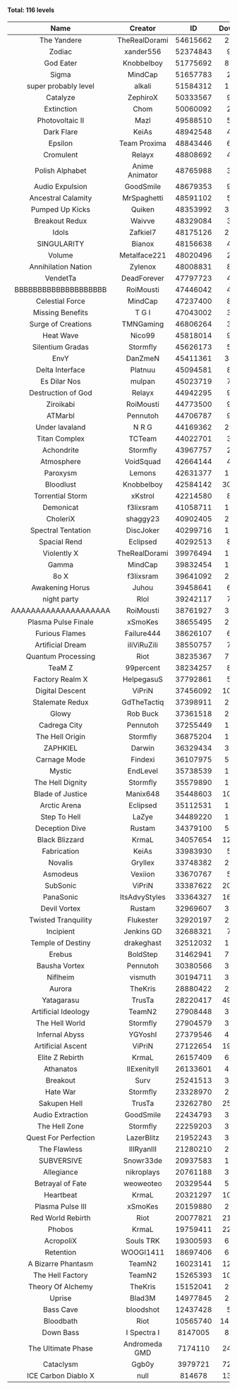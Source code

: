 #### Total: 116 levels

| Name | Creator | ID | Downloads | Likes |
|:---:|:---:|:---:|:---:|:---:|
| The Yandere | TheRealDorami | 54615662 | 286948 | 49912
| Zodiac | xander556 | 52374843 | 91266 | 10416
| God Eater | Knobbelboy | 51775692 | 802218 | 98551
| Sigma | MindCap | 51657783 | 28247 | 3089
| super probably level | alkali | 51584312 | 110527 | 7932
| Catalyze | ZephiroX | 50333567 | 97438 | 8149
| Extinction | Chom | 50060092 | 29264 | 2360
| Photovoltaic II | Mazl | 49588510 | 55895 | 5114
| Dark Flare | KeiAs | 48942548 | 40514 | 4169
| Epsilon | Team Proxima | 48843446 | 66328 | 6570
| Cromulent | Relayx | 48808692 | 40169 | 4915
| Polish Alphabet | Anime Animator | 48765988 | 32215 | 2355
| Audio Expulsion | GoodSmile | 48679353 | 95521 | 8068
| Ancestral Calamity | MrSpaghetti | 48591102 | 54080 | 4936
| Pumped Up Kicks | Quiken | 48353992 | 305487 | 44716
| Breakout Redux | Waivve | 48329084 | 30852 | 2903
| Idols | Zafkiel7 | 48175126 | 231206 | 26631
| SINGULARITY | Bianox | 48156638 | 47359 | 7201
| Volume | Metalface221 | 48020496 | 23040 | 1784
| Annihilation Nation | Zylenox | 48008831 | 89052 | 7991
| VendetTa | DeadForever | 47797723 | 41804 | 3902
| BBBBBBBBBBBBBBBBBBBB | RoiMousti | 47446042 | 48650 | 3713
| Celestial Force  | MindCap | 47237400 | 88811 | 8080
| Missing Benefits | T G I | 47043002 | 30648 | 2343
| Surge of Creations | TMNGaming | 46806264 | 32776 | 2992
| Heat Wave | Nico99 | 45818014 | 96978 | 8649
| Silentium Gradas | Stormfly | 45626173 | 51969 | 4265
| EnvY | DanZmeN | 45411361 | 340843 | 29764
| Delta Interface | Platnuu | 45094581 | 89744 | 8673
| Es Dilar Nos | mulpan | 45023719 | 73651 | 6481
| Destruction of God | Relayx | 44942295 | 95139 | 9338
| Ziroikabi | RoiMousti | 44773500 | 94522 | 7836
| ATMarbl | Pennutoh | 44706787 | 91024 | 7946
| Under lavaland | N R G | 44169362 | 274832 | 24579
| Titan Complex | TCTeam | 44022701 | 33867 | 3418
| Achondrite | Stormfly | 43967757 | 22576 | 2290
| Atmosphere | VoidSquad | 42664144 | 41134 | 3327
| Paroxysm | Lemons | 42631377 | 172680 | 13914
| Bloodlust | Knobbelboy | 42584142 | 3030774 | 277530
| Torrential Storm | xKstrol | 42214580 | 80670 | 2290
| Demonicat | f3lixsram | 41058711 | 174882 | 13879
| CholeriX | shaggy23 | 40902405 | 254290 | 19036
| Spectral Tentation | DiscJoker | 40299716 | 127805 | 9150
| Spacial Rend | Eclipsed | 40292513 | 88277 | 7615
| Violently X | TheRealDorami | 39976494 | 144409 | 12519
| Gamma | MindCap | 39832454 | 139684 | 12355
| 8o X | f3lixsram | 39641092 | 287736 | 22091
| Awakening Horus | Juhou | 39458641 | 69302 | 6164
| night party | Rlol | 39242117 | 76749 | 7252
| AAAAAAAAAAAAAAAAAAAA | RoiMousti | 38761927 | 355875 | 23098
| Plasma Pulse Finale | xSmoKes | 38655495 | 205581 | 18119
| Furious Flames | Failure444 | 38626107 | 60791 | 4748
| Artificial Dream | iIiViRuZiIi | 38550757 | 79244 | 6808
| Quantum Processing | Riot | 38235367 | 712026 | 47513
| TeaM Z | 99percent | 38234257 | 88577 | 7030
| Factory Realm X | HelpegasuS | 37792861 | 52092 | 4944
| Digital Descent | ViPriN | 37456092 | 1024923 | 94302
| Stalemate Redux | GdTheTactiq | 37398911 | 234656 | 17547
| Glowy | Rob Buck | 37361518 | 267721 | 26438
| Cadrega City | Pennutoh | 37255449 | 149564 | 13446
| The Hell Origin | Stormfly | 36875204 | 127355 | 10077
| ZAPHKIEL | Darwin | 36329434 | 325134 | 34304
| Carnage Mode | Findexi | 36107975 | 508703 | 47588
| Mystic | EndLevel | 35738539 | 177433 | 16271
| The Hell Dignity | Stormfly | 35579890 | 161940 | 13666
| Blade of Justice | Manix648 | 35448603 | 1030049 | 103484
| Arctic Arena | Eclipsed | 35112531 | 107708 | 8170
| Step To Hell | LaZye | 34489220 | 167406 | 16635
| Deception Dive | Rustam | 34379100 | 500255 | 34060
| Black Blizzard | KrmaL | 34057654 | 1261841 | 119735
| Fabrication | KeiAs | 33983930 | 57942 | 6256
| Novalis | Gryllex | 33748382 | 251865 | 22553
| Asmodeus | Vexiion | 33670767 | 50535 | 4670
| SubSonic | ViPriN | 33387622 | 2035917 | 152722
| PanaSonic | ItsAdvyStyles | 33364327 | 1617979 | 195893
| Devil Vortex | Rustam | 32969607 | 308616 | 27296
| Twisted Tranquility | Flukester | 32920197 | 227084 | 21949
| Incipient | Jenkins GD | 32688321 | 73136 | 6789
| Temple of Destiny | drakeghast | 32512032 | 170734 | 16522
| Erebus | BoldStep | 31462941 | 724781 | 66701
| Bausha Vortex | Pennutoh | 30380566 | 346513 | 30915
| Niflheim | vismuth | 30194711 | 321880 | 25620
| Aurora | TheKris | 28880422 | 227378 | 21132
| Yatagarasu  | TrusTa | 28220417 | 4977918 | 451609
| Artificial Ideology | TeamN2 | 27908448 | 369126 | 36433
| The Hell World | Stormfly | 27904579 | 398919 | 28782
| Infernal Abyss | YGYoshI | 27379546 | 407909 | 40285
| Artificial Ascent | ViPriN | 27122654 | 1976381 | 170187
| Elite Z Rebirth | KrmaL | 26157409 | 676311 | 43502
| Athanatos | IIExenityII | 26133601 | 442075 | 48385
| Breakout | Surv | 25241513 | 302597 | 30264
| Hate War | Stormfly | 23328970 | 212589 | 15871
| Sakupen Hell | TrusTa | 23262780 | 2512081 | 179317
| Audio Extraction | GoodSmile | 22434793 | 352026 | 33147
| The Hell Zone | Stormfly | 22259203 | 387064 | 24974
| Quest For Perfection | LazerBlitz | 21952243 | 390989 | 33308
| The Flawless | IlIRyanIlI | 21280210 | 277501 | 24745
| SUBVERSIVE | Snowr33de | 20937583 | 128538 | 15827
| Allegiance | nikroplays | 20761188 | 390329 | 41631
| Betrayal of Fate | weoweoteo | 20329544 | 559734 | 51560
| Heartbeat | KrmaL | 20321297 | 1019293 | 88800
| Plasma Pulse III | xSmoKes | 20159880 | 295808 | 28447
| Red World Rebirth | Riot | 20077821 | 2168528 | 141364
| Phobos | KrmaL | 19759411 | 2274837 | 200905
| AcropoliX | Souls TRK | 19300593 | 606773 | 78865
| Retention | WOOGI1411 | 18697406 | 600533 | 72360
| A Bizarre Phantasm | TeamN2 | 16023141 | 1243186 | 121841
| The Hell Factory | TeamN2 | 15265393 | 1021787 | 98279
| Theory Of Alchemy | TheKris | 15152041 | 242087 | 17561
| Uprise | Blad3M | 14977845 | 250019 | 23225
| Bass Cave | bloodshot | 12437428 | 50290 | 5182
| Bloodbath | Riot | 10565740 | 14306505 | 1270337
| Down Bass | I Spectra I | 8147005 | 815097 | 72090
| The Ultimate Phase | Andromeda GMD | 7174110 | 2440870 | 239043
| Cataclysm | Ggb0y | 3979721 | 7274249 | 566649
| ICE Carbon Diablo X | null | 814678 | 1320385 | 93246
